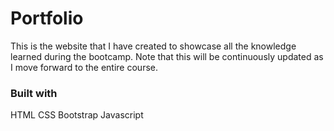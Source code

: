 # Portfolio

This is the website that I have created to showcase all the knowledge learned during the bootcamp. Note that this will be continuously updated as I move forward to the entire course.

### Built with

HTML
CSS
Bootstrap
Javascript
